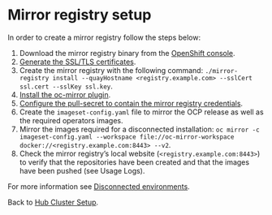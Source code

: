 # Mirror registry setup

In order to create a mirror registry follow the steps below:

1. Download the mirror registry binary from the [OpenShift console](https://console.redhat.com/openshift/downloads#tool-mirror-registry).
2. [Generate the SSL/TLS certificates](https://docs.redhat.com/en/documentation/red_hat_quay/3/html/proof_of_concept_-_deploying_red_hat_quay/advanced-quay-poc-deployment).
3. Create the mirror registry with the following command:
   `./mirror-registry install --quayHostname <registry.example.com> --sslCert ssl.cert --sslKey ssl.key`.
4. [Install the oc-mirror plugin](https://docs.redhat.com/en/documentation/openshift_container_platform/4.19/html-single/disconnected_environments/index#installation-oc-mirror-installing-plugin_about-installing-oc-mirror-v2).
5. [Configure the pull-secret to contain the mirror registry credentials](https://docs.redhat.com/en/documentation/openshift_container_platform/4.19/html-single/disconnected_environments/index#installation-adding-registry-pull-secret_about-installing-oc-mirror-v2).
6. Create the `imageset-config.yaml` file to mirror the OCP release as well as the required operators images.
7. Mirror the images required for a disconnected installation: `oc mirror -c imageset-config.yaml --workspace file://oc-mirror-workspace docker://<registry.example.com:8443> --v2`.
8. Check the mirror registry’s local website (`<registry.example.com:8443>`) to verify that the repositories have been created and that the images have been pushed (see Usage Logs).

For more information see [Disconnected environments](https://docs.redhat.com/en/documentation/openshift_container_platform/4.19/html-single/disconnected_environments/index).

Back to [Hub Cluster Setup](../../README.md).